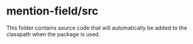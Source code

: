 # mention-field/src

This folder contains source code that will automatically be added to the classpath when
the package is used.
